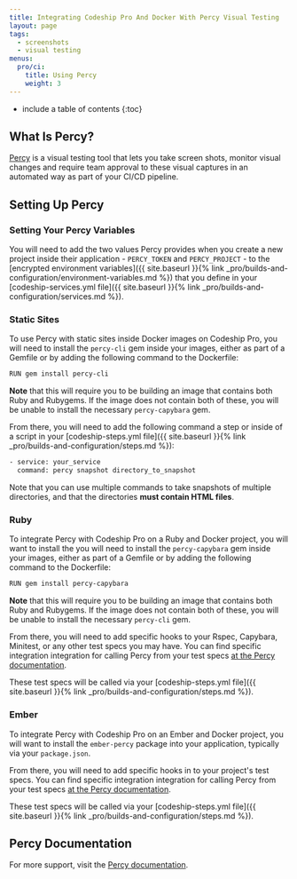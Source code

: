 ```yaml
---
title: Integrating Codeship Pro And Docker With Percy Visual Testing
layout: page
tags:
  - screenshots
  - visual testing
menus:
  pro/ci:
    title: Using Percy
    weight: 3
---
```


* include a table of contents
{:toc}

## What Is Percy?

[Percy](https://percy.io) is a visual testing tool that lets you take screen shots, monitor visual changes and require team approval to these visual captures in an automated way as part of your CI/CD pipeline.

## Setting Up Percy

### Setting Your Percy Variables

You will need to add the two values Percy provides when you create a new project inside their application - `PERCY_TOKEN` and `PERCY_PROJECT` - to the [encrypted environment variables]({{ site.baseurl }}{% link _pro/builds-and-configuration/environment-variables.md %}) that you define in your [codeship-services.yml file]({{ site.baseurl }}{% link _pro/builds-and-configuration/services.md %}).

### Static Sites

To use Percy with static sites inside Docker images on Codeship Pro, you will need to install the `percy-cli` gem inside your images, either as part of a Gemfile or by adding the following command to the Dockerfile:

```bash
RUN gem install percy-cli
```

**Note** that this will require you to be building an image that contains both Ruby and Rubygems. If the image does not contain both of these, you will be unable to install the necessary `percy-capybara` gem.

From there, you will need to add the following command a step or inside of a script in your [codeship-steps.yml file]({{ site.baseurl }}{% link _pro/builds-and-configuration/steps.md %}):

```bash
- service: your_service
  command: percy snapshot directory_to_snapshot
```

Note that you can use multiple commands to take snapshots of multiple directories, and that the directories **must contain HTML files**.

### Ruby

To integrate Percy with Codeship Pro on a Ruby and Docker project, you will want to install the you will need to install the `percy-capybara` gem inside your images, either as part of a Gemfile or by adding the following command to the Dockerfile:

```bash
RUN gem install percy-capybara
```

**Note** that this will require you to be building an image that contains both Ruby and Rubygems. If the image does not contain both of these, you will be unable to install the necessary `percy-cli` gem.

From there, you will need to add specific hooks to your Rspec, Capybara, Minitest, or any other test specs you may have. You can find specific integration integration for calling Percy from your test specs [at the Percy documentation](https://percy.io/docs/clients/ruby/capybara-rails).

These test specs will be called via your [codeship-steps.yml file]({{ site.baseurl }}{% link _pro/builds-and-configuration/steps.md %}).

### Ember

To integrate Percy with Codeship Pro on an Ember and Docker project, you will want to install the `ember-percy` package into your application, typically via your `package.json`.

From there, you will need to add specific hooks in to your project's test specs. You can find specific integration integration for calling Percy from your test specs [at the Percy documentation](https://percy.io/docs/clients/javascript/ember).

These test specs will be called via your [codeship-steps.yml file]({{ site.baseurl }}{% link _pro/builds-and-configuration/steps.md %}).

## Percy Documentation

For more support, visit the [Percy documentation](https://percy.io/docs).
